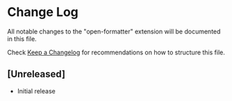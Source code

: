 # Change Log

All notable changes to the "open-formatter" extension will be documented in this file.

Check [Keep a Changelog](http://keepachangelog.com/) for recommendations on how to structure this file.

## [Unreleased]

- Initial release